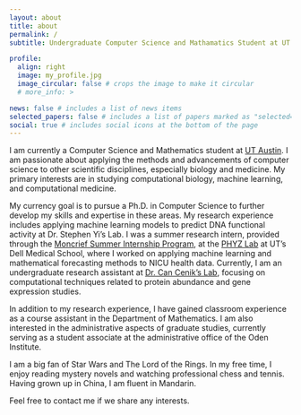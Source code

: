 ```yaml
---
layout: about
title: about
permalink: /
subtitle: Undergraduate Computer Science and Mathamatics Student at UT Austin

profile:
  align: right
  image: my_profile.jpg
  image_circular: false # crops the image to make it circular
  # more_info: >

news: false # includes a list of news items
selected_papers: false # includes a list of papers marked as "selected={true}"
social: true # includes social icons at the bottom of the page
---
```


I am currently a Computer Science and Mathematics student at [UT Austin](https://www.utexas.edu/). I am passionate about applying the methods and advancements of computer science to other scientific disciplines, especially biology and medicine. My primary interests are in studying computational biology, machine learning, and computational medicine.

My currency goal is to pursue a Ph.D. in Computer Science to further develop my skills and expertise in these areas. My research experience includes applying machine learning models to predict DNA functional activity at Dr. Stephen Yi’s Lab. I was a summer research intern, provided through the [Moncrief Summer Internship Program](https://oden.utexas.edu/academics/undergraduates/moncrief-summer-internship/), at the [PHYZ Lab](https://phyzlab.org/) at UT’s Dell Medical School, where I worked on applying machine learning and mathematical forecasting methods to NICU health data. Currently, I am an undergraduate research assistant at [Dr. Can Cenik’s Lab](https://ceniklab.github.io/), focusing on computational techniques related to protein abundance and gene expression studies.

In addition to my research experience, I have gained classroom experience as a course assistant in the Department of Mathematics. I am also interested in the administrative aspects of graduate studies, currently serving as a student associate at the administrative office of the Oden Institute.

I am a big fan of Star Wars and The Lord of the Rings. In my free time, I enjoy reading mystery novels and watching professional chess and tennis. Having grown up in China, I am fluent in Mandarin.

Feel free to contact me if we share any interests.



<!-- Hello, testing, testing. 

Write your biography here. Tell the world about yourself. Link to your favorite [subreddit](http://reddit.com). You can put a picture in, too. The code is already in, just name your picture `prof_pic.jpg` and put it in the `img/` folder.

Put your address / P.O. box / other info right below your picture. You can also disable any of these elements by editing `profile` property of the YAML header of your `_pages/about.md`. Edit `_bibliography/papers.bib` and Jekyll will render your [publications page](/al-folio/publications/) automatically.

Link to your social media connections, too. This theme is set up to use [Font Awesome icons](https://fontawesome.com/) and [Academicons](https://jpswalsh.github.io/academicons/), like the ones below. Add your Facebook, Twitter, LinkedIn, Google Scholar, or just disable all of them. -->
